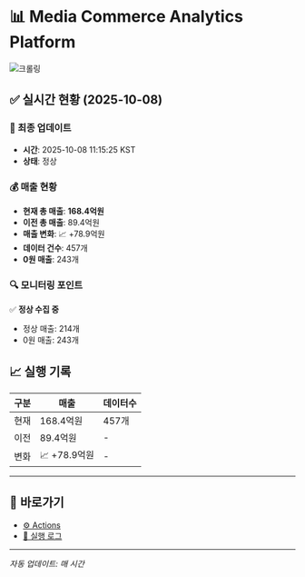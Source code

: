 # 📊 Media Commerce Analytics Platform

![크롤링](https://img.shields.io/badge/크롤링-정상-green)

## ✅ 실시간 현황 (2025-10-08)

### 📍 최종 업데이트
- **시간**: 2025-10-08 11:15:25 KST
- **상태**: 정상

### 💰 매출 현황
- **현재 총 매출**: **168.4억원**
- **이전 총 매출**: 89.4억원
- **매출 변화**: 📈 +78.9억원
- **데이터 건수**: 457개
- **0원 매출**: 243개

### 🔍 모니터링 포인트

✅ **정상 수집 중**
- 정상 매출: 214개
- 0원 매출: 243개


## 📈 실행 기록

| 구분 | 매출 | 데이터수 |
|------|------|----------|
| 현재 | 168.4억원 | 457개 |
| 이전 | 89.4억원 | - |
| 변화 | 📈 +78.9억원 | - |

---

## 🔗 바로가기

- [⚙️ Actions](../../actions)
- [📝 실행 로그](../../actions/workflows/daily_scraping.yml)

---

*자동 업데이트: 매 시간*
